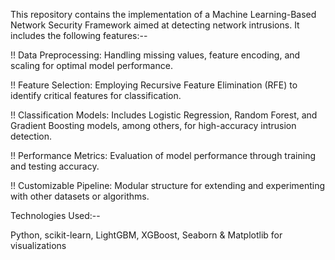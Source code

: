 This repository contains the implementation of a Machine Learning-Based Network Security Framework aimed at detecting network intrusions. It includes the following features:--

!! Data Preprocessing: Handling missing values, feature encoding, and scaling for optimal model performance.

!! Feature Selection: Employing Recursive Feature Elimination (RFE) to identify critical features for classification.

!! Classification Models: Includes Logistic Regression, Random Forest, and Gradient Boosting models, among others, for high-accuracy intrusion detection.

!! Performance Metrics: Evaluation of model performance through training and testing accuracy.

!! Customizable Pipeline: Modular structure for extending and experimenting with other datasets or algorithms.

Technologies Used:--

Python,
scikit-learn,
LightGBM,
XGBoost,
Seaborn & Matplotlib for visualizations
